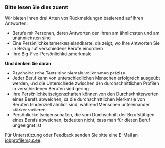### Bitte lesen Sie dies zuerst

Wir bieten Ihnen drei Arten von Rückmeldungen basierend auf Ihren Antworten:
* Berufe mit Personen, deren Antworten den Ihren am ähnlichsten und am unähnlichsten sind
* Eine Persönlichkeitsmerkmalelandkarte, die zeigt, wo Ihre Antworten Sie in Bezug auf verschiedene Berufe einordnen
* Ihre Big-Five-Persönlichkeitsmerkmale

**Und denken Sie daran**

* Psychologische Tests sind niemals vollkommen präzise
* Jeder Beruf kann von unterschiedlichen Menschen erfolgreich ausgeübt werden, und die Unterschiede zwischen den durchschnittlichen Profilen in verschiedenen Berufen sind gering
* Ihre Persönlichkeitseigenschaften können von den Durchschnittswerten eines Berufs abweichen, da die durchschnittlichen Merkmale von Berufen tendenziell ähnlich sind, während Menschen untereinander stärker variieren
* Persönlichkeitseigenschaften, die vom Durchschnitt der Berufstätigen eines Berufs abweichen, bedeuten nicht, dass man für diesen Beruf ungeeignet ist

Für Unterstützung oder Feedback senden Sie bitte eine E-Mail an jobprofiler@ut.ee.